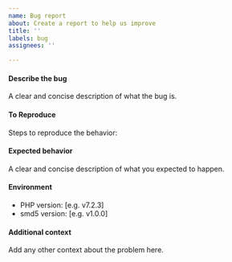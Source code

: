 ```yaml
---
name: Bug report
about: Create a report to help us improve
title: ''
labels: bug
assignees: ''

---
```


#### Describe the bug
A clear and concise description of what the bug is.

#### To Reproduce
Steps to reproduce the behavior:

#### Expected behavior
A clear and concise description of what you expected to happen.

#### Environment
 - PHP version: [e.g. v7.2.3]
 - smd5 version: [e.g. v1.0.0]

#### Additional context
Add any other context about the problem here.

